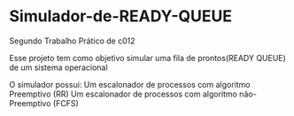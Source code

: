 # Simulador-de-READY-QUEUE
Segundo Trabalho Prático de c012

Esse projeto tem como objetivo simular uma fila de
prontos(READY QUEUE) de um sistema operacional

O simulador possui:
  Um escalonador de processos com algoritmo Preemptivo (RR)
  Um escalonador de processos com algoritmo não-Preemptivo (FCFS)
 
